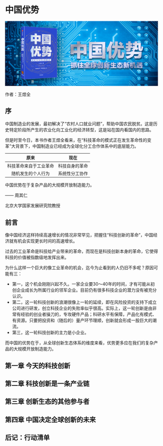中国优势
==========================

![中国优势](contents/wx-cover-235-1.png)

> 

作者：王煜全

序
--------------------------

中国制造业的发展，最初解决了“农村人口就业问题”，帮助中国农民脱贫。这是历史特定阶段所产生的农业化向工业化的经济转型，这是站在国内看国内的思路。

但是时至今日，本书作者王煜全看来，在“科技革命的模式正在发生革命性的变革”大背景下，中国制造业已经成为全球化分工合作体系中的底层能力。

|       原来           |       现在         |
|:-------------------:|:------------------:|
| 科技革命来自于工业革命  | 科技自身的革命       |
| 随机发生的个人行为     | 系统性分工协作        |

中国优势在于复杂产品的大规模开放制造能力。

—— 周其仁

北京大学国家发展研究院教授

前言
--------------------------

像中国经济这样持续高速增长的情况非常罕见，把握住“科技创新的革命”，中国经济就有机会实现更长时间的高速增长。

过去的工业革命是科技给产业带来的革命，而现在是科技创新本身的革命，它使得科技的价值被指数级地发挥出来。

为什么这样一个巨大的像工业革命的机会，迄今为止看到的人仍旧不多呢？原因可能有三：

- 第一，这个机会刚刚兴起不久。一家企业要30～40年的时间，才有可能从初创企业成长为所属行业的领军企业。目前仍有很多科技企业的潜力没有被充分认识。
- 第二，这一轮科技创新的浪潮很像上一轮的延续，即在风险投资的支持下成立公司进行研发，创立科技企业的失败率似乎很高。实际上，这一轮创新是由非常有经验的创业者操刀的，专攻硬件产品；科研水平有保障，产品化有模式、有资源。只要把投资和（随后的）量产环节理顺，创新就会形成一股巨大的潮流。
- 第三，这一轮科技创新的主力是小企业。

而中国的优势在于，从全球创新生态体系的维度来看，优势更多应在我们的复杂产品的大规模开放制造能力。

第一章 今天的科技创新
--------------------------

第二章 科技创新是一条产业链
--------------------------

第三章 创新生态的其他参与者
--------------------------

第四章 中国决定全球创新的未来
--------------------------

后记：行动清单
--------------------------
